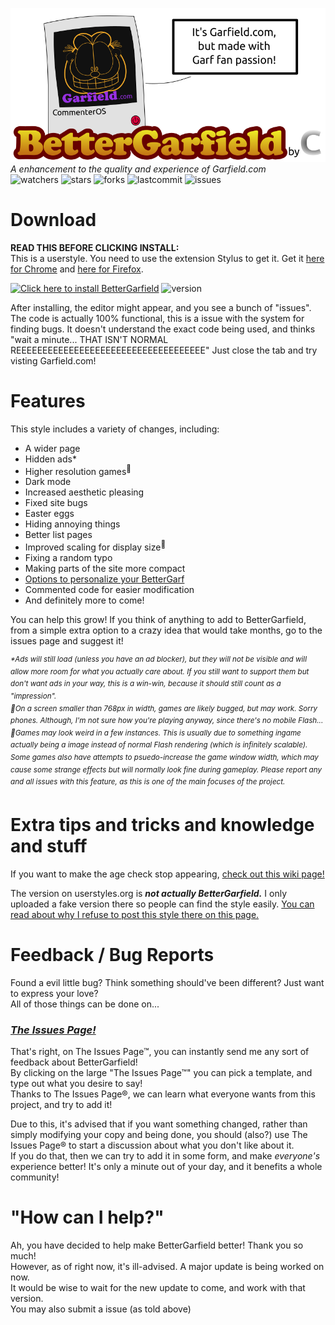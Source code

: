 ﻿![logo goes here](images/logo.png)  
_A enhancement to the quality and experience of Garfield.com_  
![watchers](https://img.shields.io/github/watchers/CommenterOfComments/BetterGarfield.svg?style=plastic) ![stars](https://img.shields.io/github/stars/CommenterOfComments/BetterGarfield.svg?style=plastic) ![forks](https://img.shields.io/github/forks/CommenterOfComments/BetterGarfield.svg?style=plastic) ![lastcommit](https://img.shields.io/github/last-commit/CommenterOfComments/BetterGarfield.svg?style=plastic) ![issues](https://img.shields.io/github/issues/CommenterOfComments/BetterGarfield.svg?style=plastic)

# Download
<strong>READ THIS BEFORE CLICKING INSTALL:</strong>  
This is a userstyle. You need to use the extension Stylus to get it. Get it [here for Chrome](https://chrome.google.com/webstore/detail/stylus/clngdbkpkpeebahjckkjfobafhncgmne) and [here for Firefox](https://addons.mozilla.org/en-US/firefox/addon/styl-us/).

[![Click here to install BetterGarfield](https://img.shields.io/badge/Click%20here%20to-install%20BetterGarfield!-orange.svg?logo=data:image/png;base64,iVBORw0KGgoAAAANSUhEUgAAAA0AAAAQAQMAAAD3bWd6AAAABlBMVEUAAAAA/wA2Q0S9AAAAAXRSTlMAQObYZgAAAB9JREFUeF5j4G/Ajuo/MNg/YJA/AGKzMzAwMYDA/x8A7ZUKdZqp+8IAAAAASUVORK5CYII=)](https://raw.githubusercontent.com/CommenterOfComments/BetterGarfield/master/bettergarfield.user.css) ![version](https://img.shields.io/github/release/CommenterOfComments/BetterGarfield.svg?style=flat)

After installing, the editor might appear, and you see a bunch of "issues". The code is actually 100% functional, this is a issue with the system for finding bugs. It doesn't understand the exact code being used, and thinks "wait a minute... THAT ISN'T NORMAL REEEEEEEEEEEEEEEEEEEEEEEEEEEEEEEEEEEE" Just close the tab and try visting Garfield.com!

# Features
This style includes a variety of changes, including:
* A wider page
* Hidden ads*
* Higher resolution games<sup>🎲</sup>
* Dark mode
* Increased aesthetic pleasing
* Fixed site bugs 
* Easter eggs
* Hiding annoying things
* Better list pages
* Improved scaling for display size<sup>📱</sup>
* Fixing a random typo
* Making parts of the site more compact
* [Options to personalize your BetterGarf](https://github.com/CommenterOfComments/BetterGarfield/wiki/Options)
* Commented code for easier modification
* And definitely more to come!

You can help this grow! If you think of anything to add to BetterGarfield, from a simple extra option to a crazy idea that would take months, go to the issues page and suggest it!

<sup>_\*Ads will still load (unless you have an ad blocker), but they will not be visible and will allow more room for what you actually care about. If you still want to support them but don't want ads in your way, this is a win-win, because it should still count as a "impression"._</sup>   
<sup>_📱On a screen smaller than 768px in width, games are likely bugged, but may work. Sorry phones. Although, I'm not sure how you're playing anyway, since there's no mobile Flash..._</sup>  
<sup>_🎲Games may look weird in a few instances. This is usually due to something ingame actually being a image instead of normal Flash rendering (which is infinitely scalable). Some games also have attempts to psuedo-increase the game window width, which may cause some strange effects but will normally look fine during gameplay. Please report any and all issues with this feature, as this is one of the main focuses of the project._</sup> 

# Extra tips and tricks and knowledge and stuff
If you want to make the age check stop appearing, [check out this wiki page!](https://github.com/CommenterOfComments/BetterGarfield/wiki/Prevent-the-age-check-from-appearing)

The version on userstyles.org is _**not actually BetterGarfield.**_ I only uploaded a fake version there so people can find the style easily. [You can read about why I refuse to post this style there on this page.](https://github.com/CommenterOfComments/CommenterUserstyles/wiki/why-don't-you-like-userstyes.org%3F%3F%3F%3F%3F%3F%3F%3F%3F%3F%3F%3F%3F)

# Feedback / Bug Reports
Found a evil little bug? Think something should've been different? Just want to express your love?  
All of those things can be done on...  
### _**[The Issues Page!](https://github.com/CommenterOfComments/BetterGarfield/issues/new/choose)**_

That's right, on The Issues Page™, you can instantly send me any sort of feedback about BetterGarfield!  
By clicking on the large "The Issues Page™" you can pick a template, and type out what you desire to say!  
Thanks to The Issues Page®, we can learn what everyone wants from this project, and try to add it!

Due to this, it's advised that if you want something changed, rather than simply modifying your copy and being done, you should (also?) use The Issues Page® to start a discussion about what you don't like about it.  
If you do that, then we can try to add it in some form, and make _everyone's_ experience better! It's only a minute out of your day, and it benefits a whole community!

# "How can I help?"
Ah, you have decided to help make BetterGarfield better! Thank you so much!  
However, as of right now, it's ill-advised. A major update is being worked on now.  
It would be wise to wait for the new update to come, and work with that version.  
You may also submit a issue (as told above)
